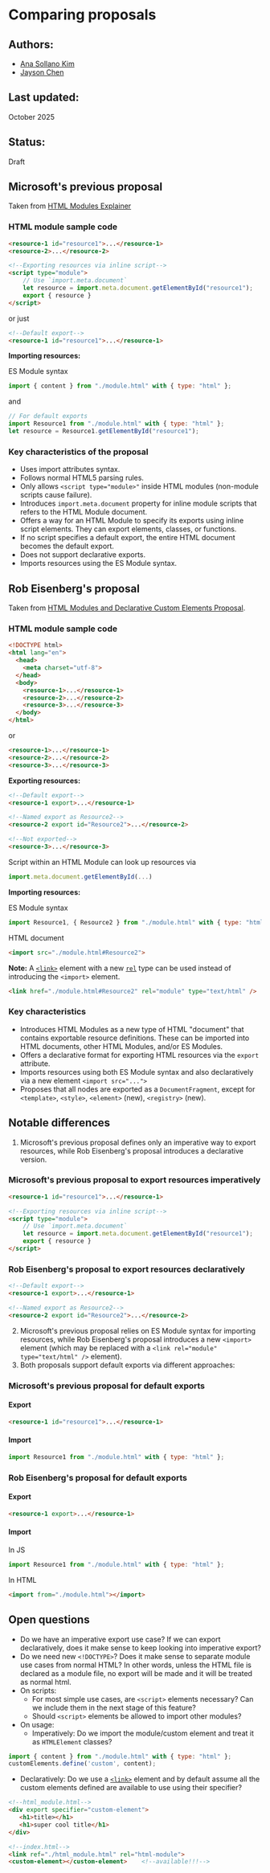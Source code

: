 # Comparing proposals
## Authors:
- [Ana Sollano Kim](https://github.com/anaskim)
- [Jayson Chen](https://github.com/ja-y-son)

## Last updated:
October 2025

## Status:
Draft

## Microsoft's previous proposal
Taken from [HTML Modules Explainer](https://github.com/WICG/webcomponents/blob/gh-pages/proposals/html-modules-explainer.md)

### HTML module sample code

```html
<resource-1 id="resource1">...</resource-1>
<resource-2>...</resource-2>

<!--Exporting resources via inline script-->
<script type="module">
    // Use `import.meta.document`
    let resource = import.meta.document.getElementById("resource1");
    export { resource }
</script>
```

or just

```html
<!--Default export-->
<resource-1 id="resource1">...</resource-1>
```

**Importing resources:**

ES Module syntax

```js
import { content } from "./module.html" with { type: "html" };
```

and

```js
// For default exports
import Resource1 from "./module.html" with { type: "html" };
let resource = Resource1.getElementById("resource1");
```

### Key characteristics of the proposal
- Uses import attributes syntax.
- Follows normal HTML5 parsing rules.
- Only allows `<script type="module>"` inside HTML modules (non-module scripts cause failure).
- Introduces `import.meta.document` property for inline module scripts that refers to the HTML Module document.
- Offers a way for an HTML Module to specify its exports using inline script elements. They can export elements, classes, or functions.
- If no script specifies a default export, the entire HTML document becomes the default export.
- Does not support declarative exports.
- Imports resources using the ES Module syntax.

## Rob Eisenberg's proposal
Taken from [HTML Modules and Declarative Custom Elements Proposal](https://gist.github.com/EisenbergEffect/8ec5eaf93283fb5651196e0fdf304555#html-modules).

### HTML module sample code

```html
<!DOCTYPE html>
<html lang="en">
  <head>
    <meta charset="utf-8">
  </head>
  <body>
    <resource-1>...</resource-1>
    <resource-2>...</resource-2>
    <resource-3>...</resource-3>
  </body>
</html>
```

or

```html
<resource-1>...</resource-1>
<resource-2>...</resource-2>
<resource-3>...</resource-3>
```

**Exporting resources:**

```html
<!--Default export-->
<resource-1 export>...</resource-1>

<!--Named export as Resource2-->
<resource-2 export id="Resource2">...</resource-2>

<!--Not exported-->
<resource-3>...</resource-3>
```

Script within an HTML Module can look up resources via

```js
import.meta.document.getElementById(...)
```

**Importing resources:**

ES Module syntax

```js
import Resource1, { Resource2 } from "./module.html" with { type: "html" };
```

HTML document

```html
<import src="./module.html#Resource2">
```

**Note:** A [`<link>`](https://html.spec.whatwg.org/multipage/semantics.html#the-link-element) element with a new [`rel`](https://html.spec.whatwg.org/multipage/semantics.html#attr-link-rel) type can be used instead of introducing the `<import>` element.

```html
<link href="./module.html#Resource2" rel="module" type="text/html" />
```

### Key characteristics
- Introduces HTML Modules as a new type of HTML "document" that contains exportable resource definitions. These can be imported into  HTML documents, other HTML Modules, and/or ES Modules.
- Offers a declarative format for exporting HTML resources via the `export` attribute.
- Imports resources using both ES Module syntax and also declaratively via a new element `<import src="...">`
- Proposes that all nodes are exported as a `DocumentFragment`, except for `<template>`, `<style>`, `<element>` (new), `<registry>` (new).

## Notable differences
1. Microsoft's previous proposal defines only an imperative way to export resources, while Rob Eisenberg's proposal introduces a declarative version.

### Microsoft's previous proposal to export resources imperatively

```html
<resource-1 id="resource1">...</resource-1>

<!--Exporting resources via inline script-->
<script type="module">
    // Use `import.meta.document`
    let resource = import.meta.document.getElementById("resource1");
    export { resource }
</script>
```

### Rob Eisenberg's proposal to export resources declaratively

```html
<!--Default export-->
<resource-1 export>...</resource-1>

<!--Named export as Resource2-->
<resource-2 export id="Resource2">...</resource-2>
```

2. Microsoft's previous proposal relies on ES Module syntax for importing resources, while Rob Eisenberg's proposal introduces a new `<import>` element (which may be replaced with a `<link rel="module" type="text/html" />` element).
3. Both proposals support default exports via different approaches:

### Microsoft's previous proposal for default exports
#### Export

```html
<resource-1 id="resource1">...</resource-1>
```

#### Import
```js
import Resource1 from "./module.html" with { type: "html" };
```

### Rob Eisenberg's proposal for default exports
#### Export
```html
<resource-1 export>...</resource-1>
```

#### Import
In JS

```js
import Resource1 from "./module.html" with { type: "html" };
```

In HTML

```html
<import from="./module.html"></import>
```

## Open questions
- Do we have an imperative export use case? If we can export declaratively, does it make sense to keep looking into imperative export?
- Do we need new `<!DOCTYPE>`? Does it make sense to separate module use cases from normal HTML? In other words, unless the HTML file is declared as a module file, no export will be made and it will be treated as normal html.
- On scripts:
  - For most simple use cases, are `<script>` elements necessary? Can we include them in the next stage of this feature?
  - Should `<script>` elements be allowed to import other modules?
- On usage:
  - Imperatively: Do we import the module/custom element and treat it as `HTMLElement` classes?

```js
import { content } from "./module.html" with { type: "html" };
customElements.define('custom', content);
```

  - Declaratively: Do we use a [`<link>`](https://html.spec.whatwg.org/multipage/semantics.html#the-link-element) element and by default assume all the custom elements defined are available to use using their specifier?

```html
<!--html_module.html-->
<div export specifier="custom-element">
   <h1>title></h1>
   <h1>super cool title</h1>
</div>

<!--index.html-->
<link ref="./html_module.html" rel="html-module">
<custom-element></custom-element>    <!--available!!!-->
```